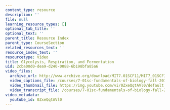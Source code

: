 ```yaml
---
content_type: resource
description: ''
file: null
learning_resource_types: []
optional_tab_title: ''
optional_text: ''
parent_title: Resource Index
parent_type: CourseSection
related_resources_text: ''
resource_index_text: ''
resourcetype: Video
title: Glycolysis, Respiration, and Fermentation
uid: 2cba00d0-dea9-d240-0088-6b198bfa85a6
video_files:
  archive_url: http://www.archive.org/download/MIT7.01SCF11/MIT7_01SCF11_track23_300k.mp4
  video_captions_file: /courses/7-01sc-fundamentals-of-biology-fall-2011/41d5075918365d77b6bd412bfe2002cd_0ZxeQqtAVl0.vtt
  video_thumbnail_file: https://img.youtube.com/vi/0ZxeQqtAVl0/default.jpg
  video_transcript_file: /courses/7-01sc-fundamentals-of-biology-fall-2011/d86b640cdef3372a01d5a333b84461b3_0ZxeQqtAVl0.pdf
video_metadata:
  youtube_id: 0ZxeQqtAVl0
---
```

